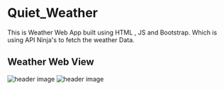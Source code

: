 # Quiet_Weather
This is Weather Web App built using HTML , JS and Bootstrap. Which is using API Ninja's to fetch the weather Data.

## Weather Web View
![header image](https://raw.github.com/MohammedAfrid126/Quiet_Weather/master/webView.jpg)
![header image](https://raw.github.com/MohammedAfrid126/Quiet_Weather/master/webViewPlaces.jpg)
